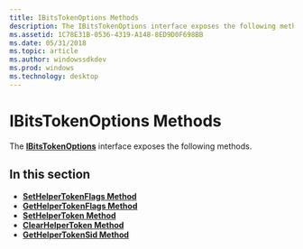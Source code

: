 ```yaml
---
title: IBitsTokenOptions Methods
description: The IBitsTokenOptions interface exposes the following methods.
ms.assetid: 1C78E31B-0536-4319-A148-8ED9D0F698BB
ms.date: 05/31/2018
ms.topic: article
ms.author: windowssdkdev
ms.prod: windows
ms.technology: desktop
---
```


# IBitsTokenOptions Methods

The [**IBitsTokenOptions**](/windows/win32/Bits4_0/nn-bits4_0-ibitstokenoptions?branch=master) interface exposes the following methods.

## In this section

-   [**SetHelperTokenFlags Method**](/windows/win32/Bits4_0/nf-bits4_0-ibitstokenoptions-sethelpertokenflags?branch=master)
-   [**GetHelperTokenFlags Method**](/windows/win32/Bits4_0/nf-bits4_0-ibitstokenoptions-gethelpertokenflags?branch=master)
-   [**SetHelperToken Method**](/windows/win32/Bits4_0/nf-bits4_0-ibitstokenoptions-sethelpertoken?branch=master)
-   [**ClearHelperToken Method**](/windows/win32/Bits4_0/nf-bits4_0-ibitstokenoptions-clearhelpertoken?branch=master)
-   [**GetHelperTokenSid Method**](/windows/win32/Bits4_0/nf-bits4_0-ibitstokenoptions-gethelpertokensid?branch=master)

 

 




